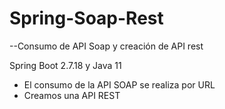 # Spring-Soap-Rest
--Consumo de API Soap y creación de API rest

Spring Boot 2.7.18 y Java 11

* El consumo de la API SOAP se realiza por URL
* Creamos una API REST 
